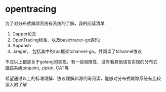 # opentracing

为了对分布式跟踪系统有系统的了解，我的阅读清单

1. Dapper论文
2. OpenTracing标准、以及basictracer-go源码;
3. Appdash
4. Jaeger， 包括其中的rpc框架tchannel-go。并阅读了tchannel协议

不过以上都是关于golang的实现，有一些局限性，没有看其他语言实现的分布式跟踪系统pinpoint, zipkin, CAT等

希望通过以上的标准理解、协议理解和源代码阅读，能够对分布式跟踪系统有比较深入的了解
